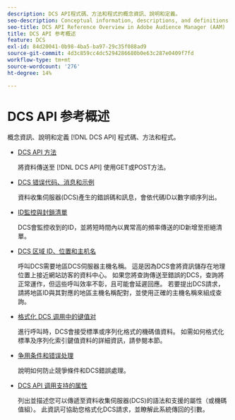 ```yaml
---
description: DCS API程式碼、方法和程式的概念資訊、說明和定義。
seo-description: Conceptual information, descriptions, and definitions for DCS API code, methods, and processes in Adobe Audience Manager (AAM).
seo-title: DCS API Reference Overview in Adobe Audience Manager (AAM)
title: DCS API 参考概述
feature: DCS
exl-id: 84d20041-0b98-4ba5-ba97-29c35f088ad9
source-git-commit: 4d3c859cc4dc5294286680b0e63c287e0409f7fd
workflow-type: tm+mt
source-wordcount: '276'
ht-degree: 14%

---
```


# DCS API 参考概述

概念資訊、說明和定義 [!DNL DCS API] 程式碼、方法和程式。

* [DCS API 方法](/help/using/api/dcs-intro/dcs-api-reference/dcs-api-methods.md)

   將資料傳送至 [!DNL DCS API] 使用GET或POST方法。

* [DCS 错误代码、消息和示例](/help/using/api/dcs-intro/dcs-api-reference/dcs-error-codes.md)

   資料收集伺服器(DCS)產生的錯誤碼和訊息，會依代碼ID以數字順序列出。

* [ID監控與封鎖清單](/help/using/api/dcs-intro/dcs-api-reference/id-monitoring-denylisting.md)

   DCS會監控收到的ID，並將短時間內以異常高的頻率傳送的ID新增至拒絕清單。

* [DCS 区域 ID、位置和主机名](/help/using/api/dcs-intro/dcs-api-reference/dcs-regions.md)

   呼叫DCS需要地區DCS伺服器主機名稱。 這是因為DCS會將資訊儲存在地理位置上接近網站訪客的資料中心。 如果您將查詢傳送至錯誤的DCS，查詢將正常運作，但這些呼叫效率不彰，且可能會延遲回應。 若要提出DCS請求，請將地區ID與其對應的地區主機名稱配對，並使用正確的主機名稱來組成查詢。

* [格式化 DCS 调用中的键值对](/help/using/api/dcs-intro/dcs-api-reference/dcs-key-format.md)

   進行呼叫時，DCS會接受標準或序列化格式的機碼值資料。 如需如何格式化標準及序列化索引鍵值資料的詳細資訊，請參閱本節。

* [争用条件和错误处理](/help/using/api/dcs-intro/dcs-api-reference/dcs-race-conditions.md)

   說明如何防止競爭條件和DCS錯誤處理。

* [DCS API 调用支持的属性](/help/using/api/dcs-intro/dcs-api-reference/dcs-keys.md)

   列出並描述您可以傳遞至資料收集伺服器(DCS)的語法和支援的屬性（或機碼值組）。 此資訊可協助您格式化DCS請求，並瞭解此系統傳回的引數。
